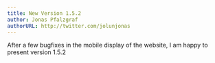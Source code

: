 ```yaml
---
title: New Version 1.5.2
author: Jonas Pfalzgraf
authorURL: http://twitter.com/jolunjonas
---
```


After a few bugfixes in the mobile display of the website, I am happy to present version 1.5.2